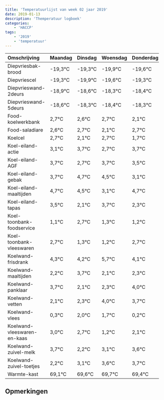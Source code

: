 ```yaml
---
title: 'Temperatuurlijst van week 02 jaar 2019'
date: 2019-01-13
description: 'Themperatuur logboek'
categories:
    - 'HACCP'
tags:
    - '2019'
    - 'temperatuur'
---
```

|Omschrijving|Maandag|Dinsdag|Woensdag|Donderdag|Vrijdag|Zaterdag|Zondag|
|:---|:---|:---|:---|:---|:---|:---|:---|
|Diepvriesbak-brood|-19,3°C|-19,3°C|-19,9°C|-19,6°C|-19,3°C|-19,4°C|-19,3°C|
|Diepvriescel|-19,3°C|-19,9°C|-19,6°C|-19,3°C|-19,4°C|-19,3°C|-19,9°C|
|Diepvrieswand-2deurs|-18,9°C|-18,6°C|-18,3°C|-18,4°C|-18,3°C|-18,9°C|-18,3°C|
|Diepvrieswand-5deurs|-18,6°C|-18,3°C|-18,4°C|-18,3°C|-18,9°C|-18,3°C|-19,3°C|
|Food-koelwerkbank|2,7°C|2,6°C|2,7°C|2,1°C|2,7°C|1,7°C|2,7°C|
|Food-saladiare|2,6°C|2,7°C|2,1°C|2,7°C|1,7°C|2,7°C|2,5°C|
|Koelcel|2,7°C|2,1°C|2,7°C|1,7°C|2,7°C|2,5°C|1,1°C|
|Koel-eiland-actie|3,1°C|3,7°C|2,7°C|3,7°C|3,5°C|2,1°C|3,7°C|
|Koel-eiland-AGF|3,7°C|2,7°C|3,7°C|3,5°C|2,1°C|3,7°C|2,3°C|
|Koel-eiland-gebak|3,7°C|4,7°C|4,5°C|3,1°C|4,7°C|3,3°C|3,2°C|
|Koel-eiland-maaltijden|4,7°C|4,5°C|3,1°C|4,7°C|3,3°C|3,2°C|4,7°C|
|Koel-eiland-tapas|3,5°C|2,1°C|3,7°C|2,3°C|2,2°C|3,7°C|2,1°C|
|Koel-toonbank-foodservice|1,1°C|2,7°C|1,3°C|1,2°C|2,7°C|1,1°C|1,3°C|
|Koel-toonbank-vleeswaren|2,7°C|1,3°C|1,2°C|2,7°C|1,1°C|1,3°C|3,0°C|
|Koelwand-frisdrank|4,3°C|4,2°C|5,7°C|4,1°C|4,3°C|6,0°C|5,7°C|
|Koelwand-maaltijden|2,2°C|3,7°C|2,1°C|2,3°C|4,0°C|3,7°C|2,2°C|
|Koelwand-panklaar|3,7°C|2,1°C|2,3°C|4,0°C|3,7°C|2,2°C|3,1°C|
|Koelwand-vetten|2,1°C|2,3°C|4,0°C|3,7°C|2,2°C|3,1°C|3,6°C|
|Koelwand-vlees|0,3°C|2,0°C|1,7°C|0,2°C|1,1°C|1,6°C|1,7°C|
|Koelwand-vleeswaren-en-kaas|3,0°C|2,7°C|1,2°C|2,1°C|2,6°C|2,7°C|2,4°C|
|Koelwand-zuivel-melk|3,7°C|2,2°C|3,1°C|3,6°C|3,7°C|3,4°C|2,7°C|
|Koelwand-zuivel-toetjes|2,2°C|3,1°C|3,6°C|3,7°C|3,4°C|2,7°C|3,7°C|
|Warmte-kast|69,1°C|69,6°C|69,7°C|69,4°C|68,7°C|69,7°C|69,7°C|

## Opmerkingen



